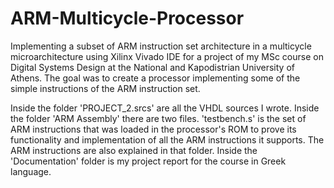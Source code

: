 # ARM-Multicycle-Processor
Implementing a subset of ARM instruction set architecture in a multicycle microarchitecture using Xilinx Vivado IDE for a project of my MSc course on Digital Systems Design at the National and Kapodistrian University of Athens. The goal was to create a processor implementing some of the simple instructions of the ARM instruction set. 

Inside the folder 'PROJECT_2.srcs' are all the VHDL sources I wrote. 
Inside the folder 'ARM Assembly' there are two files. 'testbench.s' is the set of ARM instructions that was loaded in the processor's ROM to prove its functionality and implementation of all the ARM instructions it supports. The ARM instructions are also explained in that folder.
Inside the 'Documentation' folder is my project report for the course in Greek language.
 

